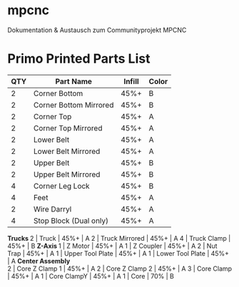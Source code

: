 # mpcnc
Dokumentation &amp; Austausch zum Communityprojekt MPCNC


# Primo Printed Parts List
QTY |	Part Name	| Infill	| Color
--- |   ---- | ----| ----
2 |	Corner Bottom |	45%+	| B
2 |	Corner Bottom Mirrored |	45%+ |	B
2 |	Corner Top |	45%+ |	A
2 |	Corner Top Mirrored |	45%+ |	A
2 |	Lower Belt |	45%+ |	A
2 |	Lower Belt Mirrored |	45%+ |	A
2 |	Upper Belt |	45%+ |	B
2 |	Upper Belt Mirrored |	45%+ |	B
4 |	Corner Leg Lock |	45%+ |	B
4 |	Feet |	45%+ |	A
2 |	Wire Darryl |	45%+ |	A
4 |	Stop Block (Dual only) |	45%+ |	A
<b>Trucks   </b>
2 |	Truck |	45%+ |	A
2 |	Truck Mirrored |	45%+ |	A
4 |	Truck Clamp |	45%+ |	B
<b>Z-Axis  </b>
1 |	Z Motor |	45%+ |	A
1 |	Z Coupler |	45%+ |	A
2 |	Nut Trap |	45%+ |	A
1 |	Upper Tool Plate |	45%+ |	A
1 |	Lower Tool Plate |	45%+ |	A
<b>Center Assembly	</b>	
2 |	Core Z Clamp 1 |	45%+ |	A
2 |	Core Z Clamp 2 |	45%+ |	A
3 |	Core Clamp |	45%+ |	A
1 |	Core ClampY |	45%+ |	A
1 |	Core |	70% |	B
